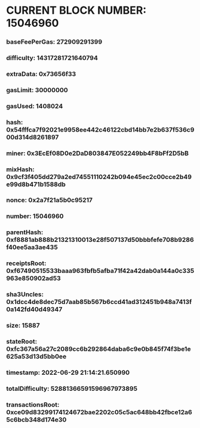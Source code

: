 # CURRENT BLOCK NUMBER: 15046960

### baseFeePerGas: 272909291399
### difficulty: 14317281721640794
### extraData: 0x73656f33
### gasLimit: 30000000
### gasUsed: 1408024
### hash: 0x54fffca7f92021e9958ee442c46122cbd14bb7e2b637f536c900d314d8261897
### miner: 0x3EcEf08D0e2DaD803847E052249bb4F8bFf2D5bB
### mixHash: 0x9cf3f405dd279a2ed74551110242b094e45ec2c00cce2b49e99d8b471b1588db
### nonce: 0x2a7f21a5b0c95217
### number: 15046960
### parentHash: 0xf8881ab888b21321310013e28f507137d50bbbfefe708b9286f40ee5aa3ae435
### receiptsRoot: 0xf67490515533baaa963fbfb5afba71f42a42dab0a144a0c335963e850902ad53
### sha3Uncles: 0x1dcc4de8dec75d7aab85b567b6ccd41ad312451b948a7413f0a142fd40d49347
### size: 15887
### stateRoot: 0xfc367a56a27c2089cc6b292864daba6c9e0b845f74f3be1e625a53d13d5bb0ee
### timestamp: 2022-06-29 21:14:21.650990
### totalDifficulty: 52881366591596967973895
### transactionsRoot: 0xce09d83299174124672bae2202c05c5ac648bb42fbce12a65c6bcb348d174e30
